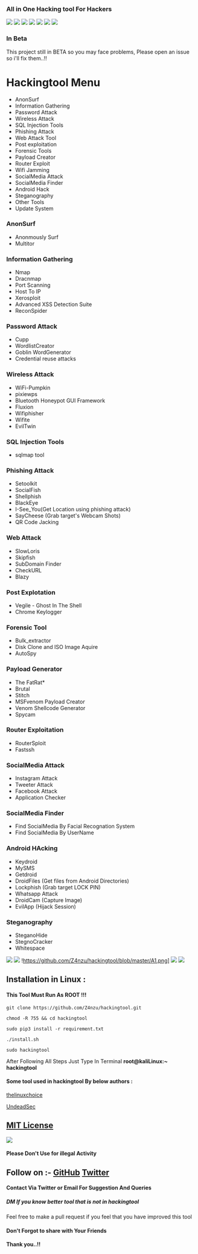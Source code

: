 ### All in One Hacking tool For Hackers
![](https://img.shields.io/github/license/Z4nzu/hackingtool)
![](https://img.shields.io/github/issues/Z4nzu/hackingtool)
![](https://img.shields.io/badge/Python-3-blue)
![](https://img.shields.io/github/forks/Z4nzu/hackingtool)
![](https://img.shields.io/github/stars/Z4nzu/hackingtool)
![](https://img.shields.io/github/downloads/Z4nzu/hackingtool/total)
![](https://img.shields.io/twitter/url?style=social&url=https%3A%2F%2Ftwitter.com%2F_Zinzu07)

### In Beta
This project still in BETA so you may face problems,
Please open an issue so i'll fix them..!!

# Hackingtool Menu
- AnonSurf                  
- Information Gathering
- Password Attack
- Wireless Attack
- SQL Injection Tools 
- Phishing Attack 
- Web Attack Tool
- Post exploitation
- Forensic Tools
- Payload Creator
- Router Exploit
- Wifi Jamming
- SocialMedia Attack
- SocialMedia Finder 
- Android Hack
- Steganography
- Other Tools 
- Update System

### AnonSurf
- Anonmously Surf
- Multitor
### Information Gathering
- Nmap 
- Dracnmap
- Port Scanning
- Host To IP
- Xerosploit
- Advanced XSS Detection Suite
- ReconSpider 
### Password Attack
- Cupp
- WordlistCreator
- Goblin WordGenerator
- Credential reuse attacks
### Wireless Attack
- WiFi-Pumpkin
- pixiewps
- Bluetooth Honeypot GUI Framework
- Fluxion
- Wifiphisher
- Wifite
- EvilTwin 
### SQL Injection Tools 
- sqlmap tool
### Phishing Attack
- Setoolkit 
- SocialFish
- Shellphish
- BlackEye
- I-See_You(Get Location using phishing attack) 
- SayCheese (Grab target's Webcam Shots)
- QR Code Jacking
### Web Attack
- SlowLoris
- Skipfish
- SubDomain Finder
- CheckURL
- Blazy
### Post Explotation
- Vegile - Ghost In The Shell
- Chrome Keylogger
### Forensic Tool
- Bulk_extractor
- Disk Clone and ISO Image Aquire
- AutoSpy
### Payload Generator
- The FatRat*
- Brutal
- Stitch
- MSFvenom Payload Creator
- Venom Shellcode Generator 
- Spycam 
### Router Exploitation
- RouterSploit
- Fastssh
### SocialMedia Attack
- Instagram Attack
- Tweeter Attack
- Facebook Attack
- Application Checker
### SocialMedia Finder
- Find SocialMedia By Facial Recognation System
- Find SocialMedia By UserName
### Android HAcking 
- Keydroid 
- MySMS
- Getdroid
- DroidFiles (Get files from Android Directories)
- Lockphish (Grab target LOCK PIN)
- Whatsapp Attack
- DroidCam (Capture Image)
- EvilApp (Hijack Session)
### Steganography
- SteganoHide
- StegnoCracker
- Whitespace

![](https://imgur.com/hxyymEF.png)
![](https://github.com/Z4nzu/hackingtool/blob/master/A0.png)
!https://github.com/Z4nzu/hackingtool/blob/master/A1.png]
![](https://github.com/Z4nzu/hackingtool/blob/master/a3.png)
![](https://github.com/Z4nzu/hackingtool/blob/master/a4.png)

## Installation in Linux :

#### This Tool Must Run As ROOT !!!

    git clone https://github.com/Z4nzu/hackingtool.git
    
    chmod -R 755 && cd hackingtool
    
    sudo pip3 install -r requirement.txt
    
    ./install.sh
    
    sudo hackingtool

 After Following All Steps Just Type In Terminal **root@kaliLinux:~** **hackingtool**
#### Some tool used in hackingtool By below authors :
[thelinuxchoice](https://github.com/thelinuxchoice.git)

[UndeadSec](https://github.com/UndeadSec)
## [MIT License](https://raw.githubusercontent.com/Z4nzu/hackingtool/master/LICENSE)

<img src ="https://img.shields.io/badge/Important-notice-red" />
<h4>Please Don't Use for illegal Activity</h4>

## Follow on :- [GitHub](https://github.com/Z4nzu) [Twitter](https://twitter.com/_Zinzu07)
#### Contact Via Twitter or Email For Suggestion And Queries 
##### DM If you know better tool that is not in hackingtool 
Feel free to make a pull request if you feel that you have improved this tool 

#### Don't Forgot to share with Your Friends 
#### Thank you..!!
